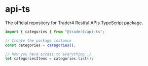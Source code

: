 # api-ts

The official repository for Trader4 Restful APIs TypeScript package.

```javascript
import { categories } from "@trader4/api-ts";

// Create the package instance
const categories = categories();

// Now you have access to everything :)
let categoriesItems = categories.list();
```
